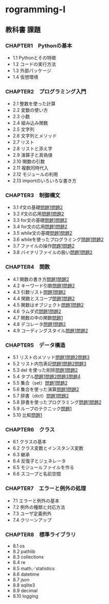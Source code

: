 # rogramming-I
 
## 教科書 課題

### CHAPTER1　Pythonの基本
- 1.1 Pythonとその特徴
- 1.2 コードの実行方法
- 1.3 外部パッケージ
- 1.4 仮想環境

### CHAPTER2　プログラミング入門
- 2.1 整数を使った計算
- 2.2 変数の使い方
- 2.3 小数
- 2.4 組み込み関数
- 2.5 文字列
- 2.6 文字列とメソッド
- 2.7 リスト
- 2.8 リストと添え字
- 2.9 演算子と真偽値
- 2.10 関数の引数
- 2.11 複数同時代入
- 2.12 モジュールの利用
- 2.13 importのいろいろな書き方

### CHAPTER3　制御構文
- 3.1 if文の基礎[問題1](./CHAPTER03/Q3_1_1.py)[問題2](./CHAPTER03/Q3_1_2.py)
- 3.2 if文の応用[問題1](./CHAPTER03/Q3_2_1.py)[問題2](./CHAPTER03/Q3_2_2.py)
- 3.3 for文の基礎[問題1](./CHAPTER03/Q3_3_1.py)[問題2](./CHAPTER03/Q3_3_2.py)
- 3.4 for文の応用[問題1](./CHAPTER03/Q3_4_1.py)[問題2](./CHAPTER03/Q3_4_2.py)
- 3.5 while文の基礎[問題1](./CHAPTER03/Q3_5_1.py)[問題2](./CHAPTER03/Q3_5_2.py)
- 3.6 whileを使ったプログラミング[問題1](./CHAPTER03/Q3_6_1.py)[問題2](./CHAPTER03/Q3_6_2.py)
- 3.7 ファイルの操作[問題1](./CHAPTER03/Q3_7_1.py)[問題2](./CHAPTER03/Q3_7_2.py)
- 3.8 バイナリファイルの扱い[問題1](./CHAPTER03/Q3_8_1.py)[問題2](./CHAPTER03/Q3_8_2.py)

### CHAPTER4　関数
- 4.1 関数の書き方[問題1](./CHAPTER04/Q4_1_1.py)[問題2](./CHAPTER04/Q4_1_2.py) 
- 4.2 キーワード引数[問題1](./CHAPTER04/Q4_2_1.py)[問題2](./CHAPTER04/Q4_2_2.py) 
- 4.3 引数リスト[問題1](./CHAPTER04/Q4_3_1.py)[問題2](./CHAPTER04/Q4_3_2.py)
- 4.4 関数とスコープ[問題1](./CHAPTER04/Q4_4_1.py)[問題2](./CHAPTER04/Q4_4_2.py)
- 4.5 関数はオブジェクト[問題1](./CHAPTER04/Q4_5_1.py)[問題2](./CHAPTER04/Q4_5_2.py)
- 4.6 ラムダ式[問題1](./CHAPTER04/Q4_6_1.py)[問題2](./CHAPTER04/Q4_6_2.py)
- 4.7 関数の中の関数[問題1](./CHAPTER04/Q4_7_1.py)
- 4.8 デコレータ[問題1](./CHAPTER04/Q4_8_1.py)[問題2](./CHAPTER04/Q4_8_2.py)
- 4.9 コーディングスタイル[問題1](./CHAPTER04/Q4_9_1.py)[問題2](./CHAPTER04/Q4_9_2.py)

### CHAPTER5　データ構造
- 5.1 リストのメソッド[問題1](./CHAPTER05/Q5_1_1.py)[問題2](./CHAPTER05/Q5_1_2.py)[問題3](./CHAPTER05/Q5_1_3.py)
- 5.2 リスト内包表記[問題1](./CHAPTER05/Q5_2_1.py)[問題2](./CHAPTER05/Q5_2_2.py)[問題3](./CHAPTER05/Q5_2_3.py)
- 5.3 del を使った削除[問題1](./CHAPTER05/Q5_3_1.py)[問題2](./CHAPTER05/Q5_3_2.py)
- 5.4 タプル[問題1](./CHAPTER05/Q5_4_1.py)[問題2](./CHAPTER05/Q5_4_2.py)[問題3](./CHAPTER05/Q5_4_3.py)[問題4](./CHAPTER05/Q5_4_4.py)
- 5.5 集合（set）[問題1](./CHAPTER05/Q5_5_1.py)[問題2](./CHAPTER05/Q5_5_2.py)
- 5.6 集合を使った演算[問題1](./CHAPTER05/Q5_6_1.py)[問題2](./CHAPTER05/Q5_6_2.py)
- 5.7 辞書（dict）[問題1](./CHAPTER05/Q5_7_1.py)[問題2](./CHAPTER05/Q5_7_2.py)
- 5.8 辞書を使ったプログラミング[問題1](./CHAPTER05/Q5_8_1.py)[問題2](./CHAPTER05/Q5_8_2.py)
- 5.9 ループのテクニック[問題1](./CHAPTER05/Q5_9_1.py)
- 5.10 比較[問題1](./CHAPTER05/Q5_10_1.py)

### CHAPTER6　クラス
- 6.1 クラスの基本
- 6.2 クラス変数とインスタンス変数
- 6.3 継承
- 6.4 反復子とジェネレータ
- 6.5 モジュールファイルを作る
- 6.6 スコープと名前空間

### CHAPTER7　エラーと例外の処理
- 7.1 エラーと例外の基本
- 7.2 例外の種類と対応方法
- 7.3 ユーザ定義例外
- 7.4 クリーンアップ

### CHAPTER8　標準ライブラリ
- 8.1 os
- 8.2 pathlib
- 8.3 collections
- 8.4 re
- 8.5 math／statistics
- 8.6 datetime
- 8.7 json
- 8.8 sqlite3
- 8.9 decimal
- 8.10 logging
  
